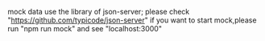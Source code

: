 mock data use the library of json-server;
please check "https://github.com/typicode/json-server"
if you want to start mock,please run "npm run mock" and see "localhost:3000"